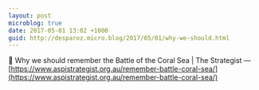 ```yaml
---
layout: post
microblog: true
date: 2017-05-01 13:02 +1000
guid: http://desparoz.micro.blog/2017/05/01/why-we-should.html
---
```

🔗 Why we should remember the Battle of the Coral Sea | The Strategist — [https://www.aspistrategist.org.au/remember-battle-coral-sea/](https://www.aspistrategist.org.au/remember-battle-coral-sea/)
